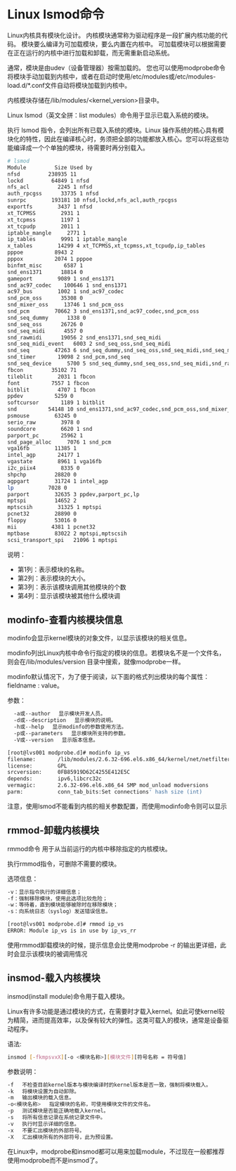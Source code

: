 # Linux lsmod命令



Linux内核具有模块化设计。 内核模块通常称为驱动程序是一段扩展内核功能的代码。 模块要么编译为可加载模块，要么内置在内核中。 可加载模块可以根据需要在正在运行的内核中进行加载和卸载，而无需重新启动系统。

通常，模块是由udev（设备管理器）按需加载的。 您也可以使用modprobe命令将模块手动加载到内核中，或者在启动时使用/etc/modules或/etc/modules-load.d/*.conf文件自动将模块加载到内核中。

内核模块存储在/lib/modules/<kernel_version>目录中。




Linux lsmod（英文全拼：list modules）命令用于显示已载入系统的模块。

执行 lsmod 指令，会列出所有已载入系统的模块。Linux 操作系统的核心具有模块化的特性，因此在编译核心时，务须把全部的功能都放入核心。您可以将这些功能编译成一个个单独的模块，待需要时再分别载入。


```bash
# lsmod 
Module         Size Used by
nfsd         238935 11 
lockd         64849 1 nfsd
nfs_acl         2245 1 nfsd
auth_rpcgss      33735 1 nfsd
sunrpc        193181 10 nfsd,lockd,nfs_acl,auth_rpcgss
exportfs        3437 1 nfsd
xt_TCPMSS        2931 1 
xt_tcpmss        1197 1 
xt_tcpudp        2011 1 
iptable_mangle     2771 1 
ip_tables        9991 1 iptable_mangle
x_tables        14299 4 xt_TCPMSS,xt_tcpmss,xt_tcpudp,ip_tables
pppoe          8943 2 
pppox          2074 1 pppoe
binfmt_misc       6587 1 
snd_ens1371      18814 0 
gameport        9089 1 snd_ens1371
snd_ac97_codec    100646 1 snd_ens1371
ac97_bus        1002 1 snd_ac97_codec
snd_pcm_oss      35308 0 
snd_mixer_oss     13746 1 snd_pcm_oss
snd_pcm        70662 3 snd_ens1371,snd_ac97_codec,snd_pcm_oss
snd_seq_dummy      1338 0 
snd_seq_oss      26726 0 
snd_seq_midi      4557 0 
snd_rawmidi      19056 2 snd_ens1371,snd_seq_midi
snd_seq_midi_event   6003 2 snd_seq_oss,snd_seq_midi
snd_seq        47263 6 snd_seq_dummy,snd_seq_oss,snd_seq_midi,snd_seq_midi_event
snd_timer       19098 2 snd_pcm,snd_seq
snd_seq_device     5700 5 snd_seq_dummy,snd_seq_oss,snd_seq_midi,snd_rawmidi,snd_seq
fbcon         35102 71 
tileblit        2031 1 fbcon
font          7557 1 fbcon
bitblit         4707 1 fbcon
ppdev          5259 0 
softcursor       1189 1 bitblit
snd          54148 10 snd_ens1371,snd_ac97_codec,snd_pcm_oss,snd_mixer_oss,snd_pcm,snd_seq_oss,snd_rawmidi,snd_seq,snd_timer,snd_seq_device
psmouse        63245 0 
serio_raw        3978 0 
soundcore        6620 1 snd
parport_pc       25962 1 
snd_page_alloc     7076 1 snd_pcm
vga16fb        11385 1 
intel_agp       24177 1 
vgastate        8961 1 vga16fb
i2c_piix4        8335 0 
shpchp         28820 0 
agpgart        31724 1 intel_agp
lp           7028 0 
parport        32635 3 ppdev,parport_pc,lp
mptspi         14652 2 
mptscsih        31325 1 mptspi
pcnet32        28890 0 
floppy         53016 0 
mii           4381 1 pcnet32
mptbase        83022 2 mptspi,mptscsih
scsi_transport_spi   21096 1 mptspi
```

说明：
+ 第1列：表示模块的名称。
+ 第2列：表示模块的大小。
+ 第3列：表示该模块调用其他模块的个数
+ 第4列：显示该模块被其他什么模块调




## modinfo-查看内核模块信息


modinfo会显示kernel模块的对象文件，以显示该模块的相关信息。

modinfo列出Linux内核中命令行指定的模块的信息。若模块名不是一个文件名，则会在/lib/modules/version 目录中搜索，就像modprobe一样。

modinfo默认情况下，为了便于阅读，以下面的格式列出模块的每个属性：fieldname : value。

参数：
```bash
  -a或--author 　显示模块开发人员。 
  -d或--description 　显示模块的说明。 
  -h或--help 　显示modinfo的参数使用方法。 
  -p或--parameters 　显示模块所支持的参数。 
  -V或--version 　显示版本信息。
```

```bash
[root@lvs001 modprobe.d]# modinfo ip_vs
filename:       /lib/modules/2.6.32-696.el6.x86_64/kernel/net/netfilter/ipvs/ip_vs.ko
license:        GPL
srcversion:     0FB85919D62C4255E412E5C
depends:        ipv6,libcrc32c
vermagic:       2.6.32-696.el6.x86_64 SMP mod_unload modversions 
parm:           conn_tab_bits:Set connections' hash size (int)
```
注意，使用lsmod不能看到内核的相关参数配置，而使用modinfo命令则可以显示



## rmmod-卸载内核模块

rmmod命令 用于从当前运行的内核中移除指定的内核模块。

执行rmmod指令，可删除不需要的模块。

选项信息：
```bash
-v：显示指令执行的详细信息；
-f：强制移除模块，使用此选项比较危险；
-w：等待着，直到模块能够被除时在移除模块；
-s：向系统日志（syslog）发送错误信息。
```

```bash
[root@lvs001 modprobe.d]# rmmod ip_vs
ERROR: Module ip_vs is in use by ip_vs_rr
```
使用rmmod卸载模块的时候，提示信息会比使用modprobe -r 的输出更详细，此时会显示该模块的被调用情况




## insmod-载入内核模块


insmod(install module)命令用于载入模块。

Linux有许多功能是通过模块的方式，在需要时才载入kernel。如此可使kernel较为精简，进而提高效率，以及保有较大的弹性。这类可载入的模块，通常是设备驱动程序。

语法:
```bash
insmod [-fkmpsvxX][-o <模块名称>][模块文件][符号名称 = 符号值]
```

参数说明：
```bash
-f 　不检查目前kernel版本与模块编译时的kernel版本是否一致，强制将模块载入。
-k 　将模块设置为自动卸除。
-m 　输出模块的载入信息。
-o<模块名称> 　指定模块的名称，可使用模块文件的文件名。
-p 　测试模块是否能正确地载入kernel。
-s 　将所有信息记录在系统记录文件中。
-v 　执行时显示详细的信息。
-x 　不要汇出模块的外部符号。
-X 　汇出模块所有的外部符号，此为预设置。
```
在Linux中，modprobe和insmod都可以用来加载module，不过现在一般都推荐使用modprobe而不是insmod了。